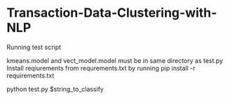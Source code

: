 # Transaction-Data-Clustering-with-NLP

Running test script

kmeans.model and vect_model.model must be in same directory as test.py
Install reqiurements from requrements.txt by running 
pip install -r requirements.txt


python test.py $string_to_classify
